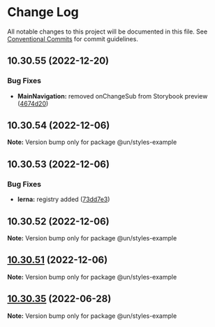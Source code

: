 # Change Log

All notable changes to this project will be documented in this file.
See [Conventional Commits](https://conventionalcommits.org) for commit guidelines.

## 10.30.55 (2022-12-20)


### Bug Fixes

* **MainNavigation:** removed onChangeSub from Storybook preview ([4674d20](https://github.com/carbon-design-system/carbon/commit/4674d20af9c1c9f7dcae21236f5d3c985b53d59d))





## 10.30.54 (2022-12-06)

**Note:** Version bump only for package @un/styles-example





## 10.30.53 (2022-12-06)


### Bug Fixes

* **lerna:** registry added ([73dd7e3](https://github.com/carbon-design-system/carbon/commit/73dd7e367e91bc1a372aa7e3f841f7f24a1b6934))





## 10.30.52 (2022-12-06)

**Note:** Version bump only for package @un/styles-example





## [10.30.51](https://github.com/carbon-design-system/carbon/compare/@un/styles-example@10.30.50...@un/styles-example@10.30.51) (2022-12-06)

**Note:** Version bump only for package @un/styles-example





## [10.30.35](https://github.com/carbon-design-system/carbon/compare/@un/styles-example@10.30.34...@un/styles-example@10.30.35) (2022-06-28)

**Note:** Version bump only for package @un/styles-example
